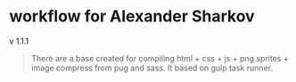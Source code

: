 # workflow for Alexander Sharkov

v 1.1.1

> There are a base created for compiling html + css + js + png sprites + image compress from pug and sass. It based on gulp task runner.